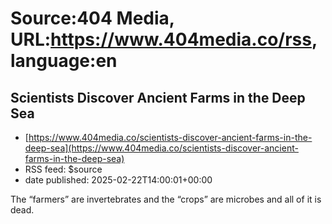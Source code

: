 # Source:404 Media, URL:https://www.404media.co/rss, language:en

## Scientists Discover Ancient Farms in the Deep Sea
 - [https://www.404media.co/scientists-discover-ancient-farms-in-the-deep-sea](https://www.404media.co/scientists-discover-ancient-farms-in-the-deep-sea)
 - RSS feed: $source
 - date published: 2025-02-22T14:00:01+00:00

The “farmers” are invertebrates and the “crops” are microbes and all of it is dead.

